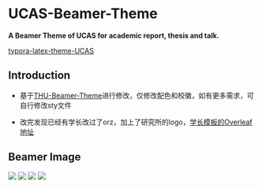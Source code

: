 # UCAS-Beamer-Theme

 **A Beamer Theme of UCAS for academic report, thesis and talk.**

[typora-latex-theme-UCAS](https://github.com/peng-yq/typora-latex-theme-UCAS)

## Introduction

- 基于[THU-Beamer-Theme](https://github.com/tuna/THU-Beamer-Theme)进行修改，仅修改配色和校徽，如有更多需求，可自行修改sty文件


- 改完发现已经有学长改过了orz，加上了研究所的logo，[学长模板的Overleaf地址](https://www.overleaf.com/latex/templates/ucas-casia-beamer-theme/stdydfhvkctw)

## Beamer Image
<img src="img/img1.png" >
<img src="img/img2.png" >

<img src="img/img3.png" >

<img src="img/img4.png" >

